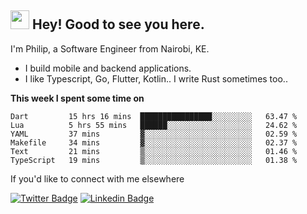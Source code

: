 <h2><img src="https://slackmojis.com/emojis/3643-cool-doge/download" width="30"/> Hey! Good to see you here.</h2>

<p>I'm Philip, a Software Engineer from Nairobi, KE. 

- I build mobile and backend applications.
- I like Typescript, Go, Flutter, Kotlin.. I write Rust sometimes too..</p>

**This week I spent some time on**
<!--START_SECTION:waka-->

```text
Dart         15 hrs 16 mins  ████████████████░░░░░░░░░   63.47 %
Lua          5 hrs 55 mins   ██████░░░░░░░░░░░░░░░░░░░   24.62 %
YAML         37 mins         ▓░░░░░░░░░░░░░░░░░░░░░░░░   02.59 %
Makefile     34 mins         ▓░░░░░░░░░░░░░░░░░░░░░░░░   02.37 %
Text         21 mins         ▒░░░░░░░░░░░░░░░░░░░░░░░░   01.46 %
TypeScript   19 mins         ▒░░░░░░░░░░░░░░░░░░░░░░░░   01.38 %
```

<!--END_SECTION:waka-->

If you'd like to connect with me elsewhere

[![Twitter Badge](https://img.shields.io/badge/-Twitter-1ca0f1?style=flat-square&labelColor=1ca0f1&logo=twitter&logoColor=white&link=https://twitter.com/_diogorodrigues)](https://twitter.com/kimathiphil)  [![Linkedin Badge](https://img.shields.io/badge/-LinkedIn-blue?style=flat-square&logo=Linkedin&logoColor=white&link=https://www.linkedin.com/in/philip-kimathi-2604a9114/)](https://www.linkedin.com/in/philip-kimathi-2604a9114/)
